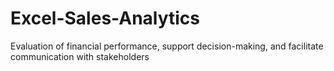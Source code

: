 # Excel-Sales-Analytics
Evaluation of financial performance, support decision-making, and facilitate communication with stakeholders
